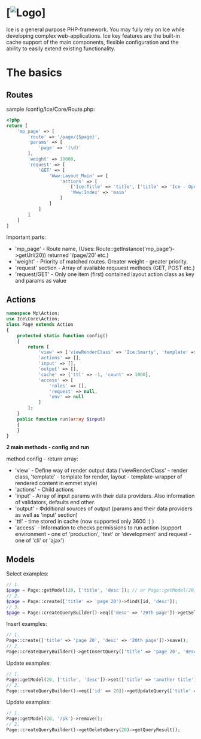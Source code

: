 [![Logo](http://iceframework.net/resource/img/logo/ice1.jpg)]
===

Ice is a general purpose PHP-framework.
You may fully rely on Ice while developing complex web-applications.
Ice key features are the built-in cache support of the main components,
flexible configuration and the ability to easily extend existing functionality.

The basics
==========

Routes
------

sample /config/Ice/Core/Route.php:

```php
<?php
return [
    'mp_page' => [
        'route' => '/page/{$page}',
        'params' => [
            'page' => '(\d)'
        ],
        'weight' => 10000,
        'request' => [
            'GET' => [
                'Www:Layout_Main' => [
                    'actions' => [
                        ['Ice:Title' => 'title', ['title' => 'Ice - Open Source PHP Framework ']],
                        'Www:Index' => 'main'
                    ]
                ]
            ]
        ]
    ]
]    
```

Important parts:

* 'mp_page' - Route name, (Uses: Route::getInstance('mp_page')->getUrl(20)) returned '/page/20' etc.)
* 'weight' - Priority of matched routes. Greater weight - greater priority.
* 'request' section - Array of available requuest methods (GET, POST etc.)
* 'request/GET' - Only one item (first) contained layout action class as key and params as value

Actions
-------

```php
namespace Mp\Action;
use Ice\Core\Action;
class Page extends Action
{
    protected static function config()
    {
        return [
            'view' => ['viewRenderClass' => 'Ice:Smarty', 'template' => null, 'layout' => null],
            'actions' => [],
            'input' => [],
            'output' => [],
            'cache' => ['ttl' => -1, 'count' => 1000],
            'access' => [
                'roles' => [],
                'request' => null,
                'env' => null
            ]
        ];
    }
    public function run(array $input)
    {
    }
}
```

**2 main methods - config and run**

method config - return array:

* 'view' - Define way of render output data ('viewRenderClass' - render class, 'template' - template for render, layout - template-wrapper of rendered content in emmet style)
* 'actions' - Child actions
* 'input' - Array of input params with their data providers. Also information of validators, defaults end other.
* 'output' - Фdditional sources of output (params and their data providers as well as 'input' section)
* 'ttl' - time stored in cache (now supported only 3600 :) )
* 'access' - Information to checks permissions to run action (support environment - one of 'production', 'test' or 'development' and request - one of 'cli' or 'ajax')

Models
------
 
Select examples:

```php
// 1.
$page = Page::getModel(20, ['title', 'desc']); // or Page::getModel(20, '*')
// 2.
$page = Page::create(['title' => 'page 20')->find([id, 'desc']);
// 3.
$page = Page::createQueryBuilder()->eq(['desc' => '20th page'])->getSelectQuery()->getModel();
``` 

Insert examples:

```php
// 1. 
Page::create(['title' => 'page 20', 'desc' => '20th page'])->save();
// 2.
Page::createQueryBuilder()->getInsertQuery(['title' => 'page 20', 'desc' => '20th page'])->getQueryResult();
```  

Update examples:

```php
// 1. 
Page::getModel(20, ['title', 'desc'])->set(['title' => 'another title'])->save();
// 2.
Page::createQueryBuilder()->eq(['id' => 20])->getUpdateQuery(['title' => 'another title'])->getQueryResult();
```   

Update examples:
 
```php
// 1. 
Page::getModel(20, '/pk')->remove();
// 2.
Page::createQueryBuilder()->getDeleteQuery(20)->getQueryResult();
```   
 